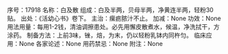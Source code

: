 序号：17918
名称：白及散
组成：白及半两，贝母半两，净黄连半两，轻粉30贴。
出处：《活幼心书》卷下。
主治：瘰疬脓汁不止。
加减：None
功效：None
用法用量：每用1-2钱，清油调擦患处。必先用懈皮散煮水，候温，净洗拭干，方涂药。
制备方法：上前3味，锉，焙，为末，仍以轻粉乳钵内同杵匀。
临床应用：None
各家论述：None
用药禁忌：None
附注：None

